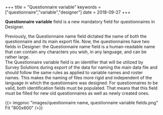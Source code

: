 ﻿+++
title = "Questionnaire variable"
keywords = ["questionnaire","variable","designer"]
date = 2018-09-27
+++


**Questionnaire variable** field is a new mandatory field for questionnaires in Designer.  
 
Previously, the Questionnaire name field dictated the name of both the questionnaire and its main export file. Now, the questionnaires have two fields in Designer: the Questionnaire name field is a human-readable name that can contain any characters you wish, in any language, and can be rather large.   
The Questionnaire variable field is an identifier that will be utilized by Survey Solutions during export of the data for naming the main data file and should follow the same rules as applied to variable names and roster names. This makes the naming of files more rigid and independent of the language in which the questionnaire was designed. For questionnaires to be valid, both identification fields must be populated. That means that this field must be filled for new old questionnaires as well as newly created ones.

{{< imgproc "images/questionnaire name, questionnaire variable fields.png" Fit "800x600" />}}
